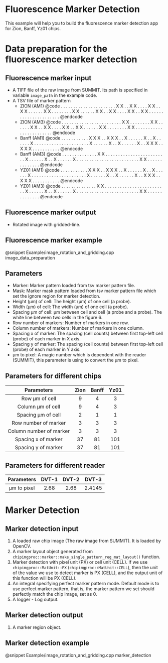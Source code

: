 
Fluorescence Marker Detection
=============================

This example will help you to build the fluorescence marker detection app for Zion, Banff, Yz01 chips.

Data preparation for the fluorescence marker detection
======================================================

Fluorescence marker input
-------------------------

- A TIFF file of the raw image from SUMMIT. Its path is specified in variable `image_path` in the example code.
- A TSV file of marker pattern
  - ZION  (AM1)
    @code
    . . . . . . . . . .
    . . . . . . . . . .
    . . X X . . X X . .
    . . X X . . X X . .
    . . . . X X . . . .
    . . . . X X . . . .
    . . X X . . X X . .
    . . X X . . X X . .
    . . . . . . . . . .
    . . . . . . . . . .
    @endcode
  - ZION  (AM3)
    @code
    . . . . . . . . . .
    . . . . . . . . . .
    . . . . X X . . . .
    . . . . X X . . . .
    . . X X . . X X . .
    . . X X . . X X . .
    . . . . X X . . . .
    . . . . X X . . . .
    . . . . . . . . . .
    . . . . . . . . . .
    @endcode
  - Banff (AM1)
    @code
    . . . . . . . . . .
    . X X X . . X X X .
    . X . . . . . . X .
    . X . . . . . . X .
    . . . . . . . . . .
    . . . . . . . . . .
    . X . . . . . . X .
    . X . . . . . . X .
    . X X X . . X X X .
    . . . . . . . . . .
    @endcode
  - Banff (AM3)
    @code
    . . . . . . . . . .
    . . . . X X . . . .
    . . . . . . . . . .
    . . . . . . . . . .
    . X . . . . . . X .
    . X . . . . . . X .
    . . . . . . . . . .
    . . . . . . . . . .
    . . . . X X . . . .
    . . . . . . . . . .
    @endcode
  - YZ01  (AM1)
    @code
    . . . . . . . . . .
    . X X X . . X X X .
    . X . . . . . . X .
    . X . . . . . . X .
    . . . . . . . . . .
    . . . . . . . . . .
    . X . . . . . . X .
    . X . . . . . . X .
    . X X X . . X X X .
    . . . . . . . . . .
    @endcode
  - YZ01  (AM3)
    @code
    . . . . . . . . . .
    . . . . X X . . . .
    . . . . . . . . . .
    . . . . . . . . . .
    . X . . . . . . X .
    . X . . . . . . X .
    . . . . . . . . . .
    . . . . . . . . . .
    . . . . X X . . . .
    . . . . . . . . . .
    @endcode

Fluorescence marker output
--------------------------

- Rotated image with gridded-line.

Fluorescence marker example
---------------------------

@snippet Example/image_rotation_and_gridding.cpp image_data_preparation

Parameters
----------

- Marker:
    Marker pattern loaded from tsv marker pattern file.
- Mask:
    Marker mask pattern loaded from tsv marker pattern file which set the ignore region for marker detection.
- Height (µm) of cell:
    The height (µm) of one cell (a probe).
- Width (µm) of cell:
    The width (µm) of one cell (a probe).
- Spacing µm of cell:
    µm between cell and cell (a probe and a probe). The white line between two cells in the figure 6.
- Row number of markers:
    Number of markers in one row.
- Column number of markers:
    Number of markers in one column.
- Spacing x of marker:
    The spacing (cell counts) between first top-left cell (probe) of each marker in X axis.
- Spacing y of marker:
    The spacing (cell counts) between first top-left cell (probe) of each marker in Y axis.
- µm to pixel:
    A magic number which is dependent with the reader (SUMMIT), this parameter is using to convert the µm to pixel.

Parameters for different chips
------------------------------

|  Parameters  | Zion | Banff | Yz01 |
|:------------:|:----:|:-----:|:----:|
| Row µm of cell | 9 | 4 | 3 |
| Column µm of cell | 9 | 4 | 3 |
| Spacing µm of cell | 2 | 1 | 1 |
| Row number of marker | 3 | 3 | 3 |
| Column number of marker | 3 | 3 | 3 |
| Spacing x of marker | 37 | 81 | 101 |
| Spacing y of marker | 37 | 81 | 101 |

Parameters for different reader
-------------------------------

| Parameters | DVT-1 | DVT-2 |  DVT-3 |
|:----------:|:-----:|:-----:|:------:|
| µm to pixel | 2.68 |  2.68 | 2.4145 |

Marker Detection
================

Marker detection input
----------------------

1. A loaded raw chip image (The raw image from SUMMIT). It is loaded by OpenCV.
2. A marker layout object generated from `chipimgproc::marker::make_single_pattern_reg_mat_layout()` function.
3. Marker detection with pixel unit (PX) or cell unit (CELL). If we use `chipimgproc::MatUnit::PX` (`chipimgproc::MatUnit::CELL`), then the unit of the value we use to detect marker is PX (CELL), and the output unit of this function will be PX (CELL).
4. An integral specifying perfect marker pattern mode. Default mode is to use perfect marker pattern, that is, the marker pattern we set should perfectly match the chip image, set as 0.
5. A logger - Log output.

Marker detection output
-----------------------

1. A marker region object.

Marker detection example
------------------------

@snippet Example/image_rotation_and_gridding.cpp marker_detection
